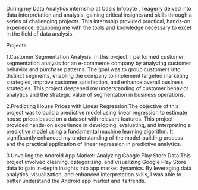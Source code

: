 During my Data Analytics internship at Oasis Infobyte , I eagerly delved into data interpretation and analysis, gaining critical insights and skills through a series of challenging projects. This internship provided practical, hands-on experience, equipping me with the tools and knowledge necessary to excel in the field of data analysis.

Projects:

1.Customer Segmentation Analysis: In this project, I performed customer segmentation analysis for an e-commerce company by analyzing customer behavior and purchase patterns. The goal was to group customers into distinct segments, enabling the company to implement targeted marketing strategies, improve customer satisfaction, and enhance overall business strategies. This project deepened my understanding of customer behavior analytics and the strategic value of segmentation in business operations.

2.Predicting House Prices with Linear Regression:The objective of this project was to build a predictive model using linear regression to estimate house prices based on a dataset with relevant features. This project provided hands-on experience in developing, evaluating, and interpreting a predictive model using a fundamental machine learning algorithm. It significantly enhanced my understanding of the model-building process and the practical application of linear regression in predictive analytics.

3.Unveiling the Android App Market: Analyzing Google Play Store Data:This project involved cleaning, categorizing, and visualizing Google Play Store data to gain in-depth insights into app market dynamics. By leveraging data analytics, visualization, and enhanced interpretation skills, I was able to better understand the Android app market and its trends.
